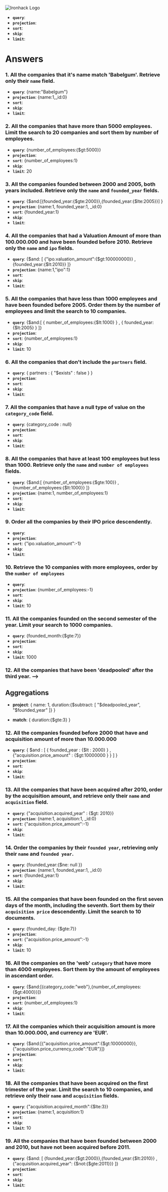 ![Ironhack Logo](https://i.imgur.com/1QgrNNw.png)


 - **`query`**: 
 - **`projection`**: 
 - **`sort`**: 
 - **`skip`**: 
 - **`limit`**: 

# Answers
### 1. All the companies that it's name match 'Babelgum'. Retrieve only their `name` field.

- **`query`**: {name:"Babelgum"}
 - **`projection`**: {name:1,_id:0}
 - **`sort`**: 
 - **`skip`**: 
 - **`limit`**: 

### 2. All the companies that have more than 5000 employees. Limit the search to 20 companies and sort them by **number of employees**.

- **`query`**: {number_of_employees:{$gt:5000}}
 - **`projection`**: 
 - **`sort`**: {number_of_employees:1}
 - **`skip`**: 
 - **`limit`**: 20

### 3. All the companies founded between 2000 and 2005, both years included. Retrieve only the `name` and `founded_year` fields.

- **`query`**: {$and:[{founded_year:{$gte:2000}},{founded_year:{$lte:2005}}] }
 - **`projection`**: {name:1, founded_year:1, _id:0}
 - **`sort`**: {founded_year:1}
 - **`skip`**: 
 - **`limit`**: 

### 4. All the companies that had a Valuation Amount of more than 100.000.000 and have been founded before 2010. Retrieve only the `name` and `ipo` fields.

- **`query`**: {$and: [ {"ipo.valuation_amount":{$gt:100000000}} , {founded_year:{$lt:2010}} ]}
 - **`projection`**: {name:1,"ipo":1}
 - **`sort`**: 
 - **`skip`**: 
 - **`limit`**: 

### 5. All the companies that have less than 1000 employees and have been founded before 2005. Order them by the number of employees and limit the search to 10 companies.

- **`query`**: {$and:[ { number_of_employees:{$lt:1000} } , { founded_year:{$lt:2005} } ]}  
 - **`projection`**: 
 - **`sort`**: {number_of_employees:1}
 - **`skip`**: 
 - **`limit`**: 10

### 6. All the companies that don't include the `partners` field.

- **`query`**: { partners : { "$exists" : false } }
 - **`projection`**: 
 - **`sort`**: 
 - **`skip`**: 
 - **`limit`**: 

### 7. All the companies that have a null type of value on the `category_code` field.

- **`query`**: {category_code : null}
 - **`projection`**: 
 - **`sort`**: 
 - **`skip`**: 
 - **`limit`**: 

### 8. All the companies that have at least 100 employees but less than 1000. Retrieve only the `name` and `number of employees` fields.

- **`query`**: {$and:[ {number_of_employees:{$gte:100}} , {number_of_employees:{$lt:1000}} ]}
 - **`projection`**: {name:1, number_of_employees:1}
 - **`sort`**: 
 - **`skip`**: 
 - **`limit`**: 

### 9. Order all the companies by their IPO price descendently.

- **`query`**: 
 - **`projection`**: 
 - **`sort`**:   {"ipo.valuation_amount":-1}
 - **`skip`**: 
 - **`limit`**: 

### 10. Retrieve the 10 companies with more employees, order by the `number of employees`

- **`query`**: 
 - **`projection`**: {number_of_employees:-1}
 - **`sort`**: 
 - **`skip`**: 
 - **`limit`**: 10

### 11. All the companies founded on the second semester of the year. Limit your search to 1000 companies.

 - **`query`**: {founded_month:{$gte:7}}
 - **`projection`**: 
 - **`sort`**: 
 - **`skip`**: 
 - **`limit`**: 1000

 ### 12. All the companies that have been 'deadpooled' after the third year. -->                                                    

## Aggregations

 - **project**:
        {
            name: 1, duration:{$subtract: [ "$deadpooled_year", "$founded_year"  ]}
        }
 
 - **match**: 
        {
            duration:{$gte:3}
        }


### 12. All the companies founded before 2000 that have and acquisition amount of more than 10.000.000

 - **`query`**: { $and : [ { founded_year : {$lt : 2000} } , {"acquisition.price_amount" : {$gt:10000000 } } ] }    
 - **`projection`**: 
 - **`sort`**: 
 - **`skip`**: 
 - **`limit`**: 

### 13. All the companies that have been acquired after 2010, order by the acquisition amount, and retrieve only their `name` and `acquisition` field.

 - **`query`**: {"acquisition.acquired_year" : {$gt: 2010}}
 - **`projection`**: {name:1, acquisition:1, _id:0}
 - **`sort`**: {"acquisition.price_amount":-1}
 - **`skip`**: 
 - **`limit`**: 

### 14. Order the companies by their `founded year`, retrieving only their `name` and `founded year`.

 - **`query`**: {founded_year:{$ne: null }}
 - **`projection`**: {name:1, founded_year:1, _id:0}
 - **`sort`**: {founded_year:1}
 - **`skip`**: 
 - **`limit`**: 

### 15. All the companies that have been founded on the first seven days of the month, including the seventh. Sort them by their `acquisition price` descendently. Limit the search to 10 documents.

 - **`query`**: {founded_day: {$gte:7}}
 - **`projection`**: 
 - **`sort`**: {"acquisition.price_amount":-1}
 - **`skip`**: 
 - **`limit`**: 10

### 16. All the companies on the 'web' `category` that have more than 4000 employees. Sort them by the amount of employees in ascendant order.

 - **`query`**: {$and:[{category_code:"web"},{number_of_employees:{$gt:4000}}]}
 - **`projection`**: 
 - **`sort`**: {number_of_employees:1}
 - **`skip`**: 
 - **`limit`**: 

### 17. All the companies which their acquisition amount is more than 10.000.000, and currency are 'EUR'.

 - **`query`**: {$and:[{"acquisition.price_amount":{$gt:10000000}},{"acquisition.price_currency_code":"EUR"}]}
 - **`projection`**: 
 - **`sort`**: 
 - **`skip`**: 
 - **`limit`**: 

### 18. All the companies that have been acquired on the first trimester of the year. Limit the search to 10 companies, and retrieve only their `name` and `acquisition` fields.

 - **`query`**: {"acquisition.acquired_month":{$lte:3}}
 - **`projection`**: {name:1, acquisition:1}
 - **`sort`**: 
 - **`skip`**: 
 - **`limit`**: 10

### 19. All the companies that have been founded between 2000 and 2010, but have not been acquired before 2011.

 - **`query`**: {$and: [ {founded_year:{$gt:2000}},{founded_year:{$lt:2010}} , {"acquisition.acquired_year": {$not:{$gte:2011}}} ]}
 - **`projection`**: 
 - **`sort`**: 
 - **`skip`**: 
 - **`limit`**: 
